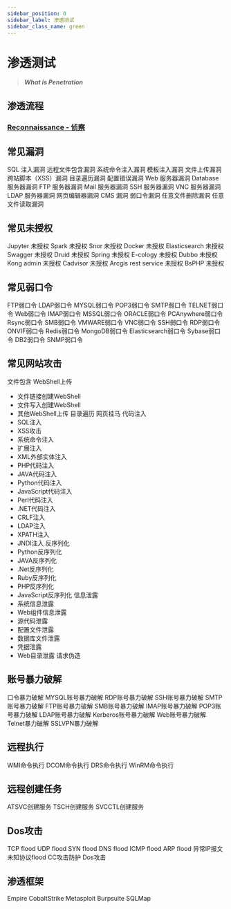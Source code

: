 ```yaml
---
sidebar_position: 0
sidebar_label: 渗透测试
sidebar_class_name: green
---
```


# 渗透测试

> ***What is Penetration***

## 渗透流程

### [Reconnaissance - 侦察](./Reconnaissance/)

## 常见漏洞

SQL 注入漏洞
远程文件包含漏洞
系统命令注入漏洞
模板注入漏洞
文件上传漏洞
跨站脚本（XSS）漏洞
目录遍历漏洞
配置错误漏洞
Web 服务器漏洞
Database 服务器漏洞
FTP 服务器漏洞
Mail 服务器漏洞
SSH 服务器漏洞
VNC 服务器漏洞
LDAP 服务器漏洞
网页编辑器漏洞
CMS 漏洞
弱口令漏洞
任意文件删除漏洞
任意文件读取漏洞

## 常见未授权

Jupyter 未授权
Spark 未授权
Snor 未授权
Docker 未授权
Elasticsearch 未授权
Swagger 未授权
Druid 未授权
Spring 未授权
E-cology 未授权
Dubbo 未授权
Kong admin 未授权
Cadvisor 未授权
Arcgis rest service 未授权
BsPHP 未授权

## 常见弱口令

FTP弱口令
LDAP弱口令
MYSQL弱口令
POP3弱口令
SMTP弱口令
TELNET弱口令
Web弱口令
IMAP弱口令
MSSQL弱口令
ORACLE弱口令
PCAnywhere弱口令
Rsync弱口令
SMB弱口令
VMWARE弱口令
VNC弱口令
SSH弱口令
RDP弱口令
ONVIF弱口令
Redis弱口令
MongoDB弱口令
Elasticsearch弱口令
Sybase弱口令
DB2弱口令
SNMP弱口令

## 常见网站攻击

文件包含
WebShell上传
- 文件链接创建WebShell
- 文件写入创建WebShell
- 其他WebShell上传
目录遍历
网页挂马
代码注入
- SQL注入
- XSS攻击
- 系统命令注入
- 扩展注入
- XML外部实体注入
- PHP代码注入
- JAVA代码注入
- Python代码注入
- JavaScript代码注入
- Perl代码注入
- .NET代码注入
- CRLF注入
- LDAP注入
- XPATH注入
- JNDI注入
反序列化
- Python反序列化
- JAVA反序列化
- .Net反序列化
- Ruby反序列化
- PHP反序列化
- JavaScript反序列化
信息泄露
- 系统信息泄露
- Web组件信息泄露
- 源代码泄露
- 配置文件泄露
- 数据库文件泄露
- 凭据泄露
- Web目录泄露
请求伪造

## 账号暴力破解

口令暴力破解
MYSQL账号暴力破解
RDP账号暴力破解
SSH账号暴力破解
SMTP账号暴力破解
FTP账号暴力破解
SMB账号暴力破解
IMAP账号暴力破解
POP3账号暴力破解
LDAP账号暴力破解
Kerberos账号暴力破解
Web账号暴力破解
Telnet暴力破解
SSLVPN暴力破解

## 远程执行

WMI命令执行
DCOM命令执行
DRS命令执行
WinRM命令执行

## 远程创建任务

ATSVC创建服务
TSCH创建服务
SVCCTL创建服务

## Dos攻击

TCP flood
UDP flood
SYN flood
DNS flood
ICMP flood
ARP flood
异常IP报文
未知协议flood
CC攻击防护
Dos攻击

## 渗透框架

Empire
CobaltStrike
Metasploit
Burpsuite
SQLMap
